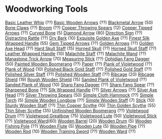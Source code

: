 <!-- TITLE: Woodworking -->
<!-- SUBTITLE: Wood, bones, and other rugged things -->

# Woodworking Tools

[Basic Leather Whip](basic-leather-whip) (??)
[Basic Wooden Arrows](basic-wooden-arrow) (??)
[Blackmetal Arrow](blackmetal-arrow) (50)
[Bone Claws](bone-claws) (??)
[Broom](broom) (??)
[Copper Throwing Spears](copper-throwing-spear) (12)
[Copper Tipped Arrows](copper-tipped-arrow) (??)
[Curved Bone](curved-bone) (5)
[Diamond Arrow](diamond-arrow) (80)
[Direction Sign](direction-sign) (??)
[Distracting Rattle](distracting-rattle) (??)
[Dry Bark](dry-bark) (10)
[Exquisite Golden Axe](exquisite-golden-axe) (??)
[Finest Silk Wrapped Handle](finest-silk-wrapped-handle) (55)
[Gem Tipped Arrows](gem-tipped-arrow) (??)
[Golden Arrows](golden-arrow) (??)
[Golden Axe Head](golden-axe-head) (??)
[Hard Skull Staff](hard-skull-staff) (15)
[Horned Skull](horned-skull) (??)
[Horned Skull Staff](horned-skull-staff) (??)
[Leather Wrapped Handle](leather-wrapped-handle) (10)
[Malachite Staff](malachite-staff) (??)
[Malachite Wand](malachite-wand) (??)
[Manastone Trick Arrow](manastone-trick-arrow) (70)
[Measuring Stick](measuring-stick) (??)
[Ophidian Fang Dagger](ophidian-fang-dagger) (50)
[Painted Wooden Boomerang](painted-wooden-boomerang) (??)
[Paper](paper) (??)
[Plank of Violetwood](plank-of-violetwood) (??)
[Plank of Wood](plank-of-wood) (10)
[Polished Black Gold Staff](polished-black-gold-staff) (??)
[Polished Gold Staff](polished-gold-staff) (??)
[Polished Silver Staff](polished-silver-staff) (??)
[Polished Wooden Staff](polished-wooden-staff) (??)
[Ribcage](ribcage) (20)
[Ribcage Shield](ribcage-shield) (19)
[Rough Wooden Shield](rough-wooden-shield) (15)
[Sanded Plank of Violetwood](sanded-plank-of-violetwood) (??)
[Sanded Plank of Wood](sanded-plank-of-wood) (10)
[Sharp Fang Dagger](sharp-fang-dagger) (??)
[Sharp Fang Spear](sharp-fang-spear) (??)
[Sharpened Bone](sharpened-bone) (??)
[Silk Wrapped Handle](silk-wrapped-handle) (??)
[Silver Arrows](silver-arrow) (??)
[Silver Axe Head](silver-axe-head) (??)
[Silver Throwing Spears](silver-throwing-spear) (50)
[Simple Cloth Hammock](simple-cloth-hammock) (??)
[Simple Torch](simple-torch) (5)
[Simple Wooden Longbow](simple-wooden-longbow) (??)
[Simple Wooden Staff](simple-wooden-staff) (7)
[Stick](stick) (10)
[Sturdy Wooden Staff](sturdy-wooden-staff) (??)
[Thin Copper Scythe](thin-copper-scythe) (10)
[Thin Golden Scythe](thin-golden-scythe) (55)
[Thin Silver Scythe](thin-silver-scythe) (35)
[Unfinished Wooden Boomerang](unfinished-wooden-boomerang) (??)
[Violetwood Drum](violetwood-drum) (??)
[Violetwood Greatbow](violetwood-greatbow) (75)
[Violetwood Lute](violetwood-lute) (50)
[Violetwood Stick](violetwood-stick) (??)
[Violetwood Ward](violetwood-ward)(60)
[Wooden Barrel](wooden-barrel) (20)
[Wooden Drum](wooden-drum) (5)
[Wooden Fishing Pole](wooden-fishing-pole) (??)
[Wooden Flute](wooden-flute) (5)
[Wooden Lute](wooden-lute) (5)
[Wooden Pipe](wooden-pipe) (??)
[Wooden Rod](wooden-rod) (10)
[Wooden Training Sword](wooden-training-sword) (??)
[Wooden Ward](wooden-ward) (??)

